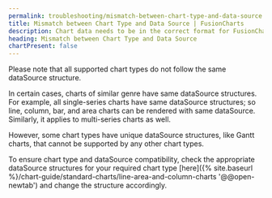 ```yaml
---
permalink: troubleshooting/mismatch-between-chart-type-and-data-source.html
title: Mismatch between Chart Type and Data Source | FusionCharts
description: Chart data needs to be in the correct format for FusionCharts to be able to render the chart. This page states how to ensure the data format is always correct.
heading: Mismatch between Chart Type and Data Source
chartPresent: false
---
```


Please note that all supported chart types do not follow the same dataSource structure.

In certain cases, charts of similar genre have same dataSource structures. For example, all single-series charts have same dataSource structures; so line, column, bar, and area charts can be rendered with same dataSource. Similarly, it applies to multi-series charts as well.

However, some chart types have unique dataSource structures, like Gantt charts, that cannot be supported by any other chart types.

To ensure chart type and dataSource compatibility, check the appropriate dataSource structures for your required chart type [here]({% site.baseurl %}/chart-guide/standard-charts/line-area-and-column-charts '@@open-newtab') and change the structure accordingly.